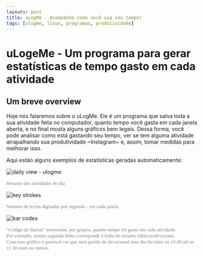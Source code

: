```yaml
---
layouts: post
title: uLogMe - Acompanhe como você usa seu tempo!
tags: [ulogme, linux, programas, produtividade]
---
```


# uLogeMe - Um programa para gerar estatísticas de tempo gasto em cada atividade

## Um breve overview

Hoje nós falaremos sobre o uLogMe. Ele é um programa que salva toda a sua atividade feita no computador, quanto tempo você gasta em cada janela aberta, e no final mosta alguns gráficos bem legais. Dessa forma, você pode analisar como está gastando seu tempo, ver se tem alguma atividade atrapalhando sua produtividade ~Instagram~ e, assim, tomar medidas para melhorar isso.

Aqui estão alguns exemplos de estatísticas geradas automaticamente:

![daily view - ulogme](/home/matheus/mcs/mat/forOthers/students/mcblog/cardosaum.github.io/img/ulogme/ulogme_activity_breakdown.png)
<div style='font-family: Calibri; color: grey; font-size: 13px; text-align: left;'> Resumo das atividades do dia </div>

![key strokes](/home/matheus/mcs/mat/forOthers/students/mcblog/cardosaum.github.io/img/ulogme/ulogme_num_of_keystrokes.png)
<div style='font-family: Calibri; color: grey; font-size: 13px; text-align: left;'> Número de teclas digitadas por segundo - em cada janela </div>

![bar codes](/home/matheus/mcs/mat/forOthers/students/mcblog/cardosaum.github.io/img/ulogme/ulogme_bar_codes.png)
<div style='font-family: Calibri; color: grey; font-size: 13px; text-align: left;'> "Código de Barras" mostrando, por grupos, quanto tempo foi gasto em cada atividade. <br> Por exemplo, minha segunda linha corresponde à linha de estudos bíblicos/devocinal. <br> Com esse gráfico é possível ver que meu perído de devocional esse dia foi entre as 10:30 até as 11:30 mais ou menos. </div>



